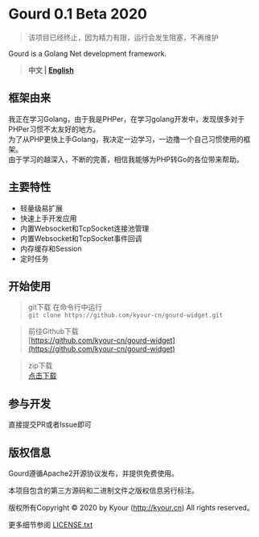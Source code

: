 
Gourd 0.1 Beta 2020
===============

> 该项目已经终止，因为精力有限，运行会发生阻塞，不再维护

Gourd is a Golang Net development framework.

> **中文 | [English](README.en.md)**

## 框架由来
我正在学习Golang，由于我是PHPer，在学习golang开发中，发现很多对于PHPer习惯不太友好的地方。  
为了从PHP更快上手Golang，我决定一边学习，一边撸一个自己习惯使用的框架。  
由于学习的越深入，不断的完善，相信我能够为PHP转Go的各位带来帮助。

## 主要特性
* 轻量级易扩展
* 快速上手开发应用
* 内置Websocket和TcpSocket连接池管理
* 内置Websocket和TcpSocket事件回调
* 内存缓存和Session
* 定时任务

## 开始使用
> git下载
> 在命令行中运行  
 `git clone https://github.com/kyour-cn/gourd-widget.git`

>前往Github下载  
[https://github.com/kyour-cn/gourd-widget](https://github.com/kyour-cn/gourd-widget)


> zip下载  
> [点击下载](https://github.com/kyour-cn/gourd-widget/archive/master.zip)

## 参与开发

直接提交PR或者Issue即可

## 版权信息

Gourd遵循Apache2开源协议发布，并提供免费使用。

本项目包含的第三方源码和二进制文件之版权信息另行标注。

版权所有Copyright © 2020 by Kyour (http://kyour.cn) All rights reserved。

更多细节参阅 [LICENSE.txt](LICENSE.txt)
